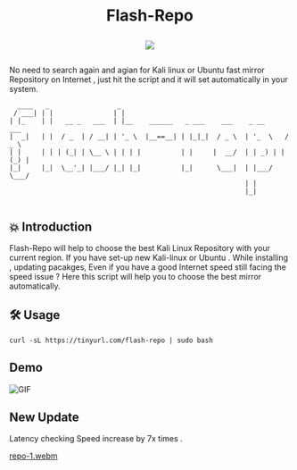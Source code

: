 <h1 align="center">
Flash-Repo

![](https://visitor-badge.glitch.me/badge?page_id=raoshaab.flash-repo)

</h1>
No need to search again and agian for Kali linux or Ubuntu fast mirror Repository on Internet , just hit the script and it will set automatically in your system.


```
  ____   _                 _                                            
 / ___| | |               | |                                            
| |_    | |   __ _   ___  | |__    ______   _ ___    ___    _ __      ___  
|  _|   | |  / _  | / __| | '_ \  |__==__| | |_|_|  / _ \  | '_  \   / _ \ 
| |     | | | (_| | \__ \ | | | |          | |     |  __/  | | _) | | (_) |
|_|     |_|  \__'_| |___/ |_| |_|          |_|      \___|  | |___/   \___/ 
                                                           | |             
                                                           |_|           
                                                           
``` 
## 💥 Introduction                                                            
Flash-Repo will help to choose the best Kali Linux Repository with your current region. If you have set-up new Kali-linux or Ubuntu . While installing , updating pacakges, Even if you have a good Internet speed still facing the speed issue ?
Here this script will help you to choose the best mirror automatically. 

## 🛠️ Usage
```
curl -sL https://tinyurl.com/flash-repo | sudo bash  
```

## Demo

![GIF](https://user-images.githubusercontent.com/49671176/191538745-89d33671-29b4-4ea4-ba47-32dcc145aa6c.gif)


## New Update  
Latency checking Speed increase by 7x times .   

[repo-1.webm](https://user-images.githubusercontent.com/49671176/191512043-7a742445-515f-4f43-8b72-782041b7bd30.webm)
